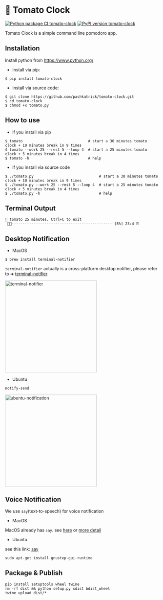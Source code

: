 # 🍅 Tomato Clock
[![Python package CI tomato-clock](https://github.com/coolcode/tomato-clock/workflows/Python%20package/badge.svg?branch=master)](https://github.com/coolcode/tomato-clock/actions)
[![PyPI version tomato-clock](https://badge.fury.io/py/tomato-clock.svg)](https://pypi.python.org/pypi/tomato-clock/)

Tomato Clock is a simple command line pomodoro app.

## Installation

Install python from https://www.python.org/

- Install via pip:
```
$ pip install tomato-clock
```

- Install via source code:
```
$ git clone https://github.com/pashkatrick/tomato-clock.git
$ cd tomato-clock
$ chmod +x tomato.py 
```

## How to use

- if you install via pip

```
$ tomato                              # start a 30 minutes tomato clock + 10 minutes break in 9 times
$ tomato --work 25 --rest 5 --loop 4  # start a 25 minutes tomato clock + 5 minutes break in 4 times
$ tomato -h                           # help

```

- if you install via source code
```
$ ./tomato.py                              # start a 30 minutes tomato clock + 10 minutes break in 9 times
$ ./tomato.py --work 25 --rest 5 --loop 4  # start a 25 minutes tomato clock + 5 minutes break in 4 times
$ ./tomato.py -h                           # help
```

## Terminal Output
```
🍅 tomato 25 minutes. Ctrl+C to exit
 🍅🍅---------------------------------------------- [8%] 23:4 ⏰ 
```

## Desktop Notification

- MacOS

```
$ brew install terminal-notifier 
```

`terminal-notifier` actually is a cross-platform desktop notifier, please refer to ➜ [terminal-notifier](https://github.com/julienXX/terminal-notifier#download)

<img src="https://github.com/coolcode/tomato-clock/blob/master/img/screenshot-macos.png?raw=true" alt="terminal-notifier" width="300"/>

- Ubuntu

`notify-send`

<img src="https://github.com/coolcode/tomato-clock/blob/master/img/screenshot-ubuntu.png?raw=true" alt="ubuntu-notification" width="300"/>



## Voice Notification
We use `say`(text-to-speech) for voice notification 

- MacOS

MacOS already has `say`. see [here](https://ss64.com/osx/say.html) or [more detail](https://gist.github.com/mculp/4b95752e25c456d425c6)  

- Ubuntu

see this link: [say](http://manpages.ubuntu.com/manpages/trusty/man1/say.1.html)
```
sudo apt-get install gnustep-gui-runtime
```


## Package & Publish
```
pip install setuptools wheel twine
rm -rf dist && python setup.py sdist bdist_wheel
twine upload dist/*
```

